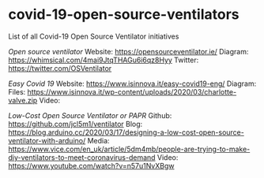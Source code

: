 # covid-19-open-source-ventilators
List of all Covid-19 Open Source Ventilator initiatives

*Open source ventilator*
Website: https://opensourceventilator.ie/
Diagram: https://whimsical.com/4mai9JtqTHAGu6i6qz8Hyy
Twitter: https://twitter.com/OSVentilator

*Easy Covid 19*
Website: https://www.isinnova.it/easy-covid19-eng/
Diagram:
Files: https://www.isinnova.it/wp-content/uploads/2020/03/charlotte-valve.zip
Video: 

*Low-Cost Open Source Ventilator or PAPR*
Github: https://github.com/jcl5m1/ventilator
Blog: https://blog.arduino.cc/2020/03/17/designing-a-low-cost-open-source-ventilator-with-arduino/
Media: https://www.vice.com/en_uk/article/5dm4mb/people-are-trying-to-make-diy-ventilators-to-meet-coronavirus-demand
Video: https://www.youtube.com/watch?v=n57u1NvXBgw
